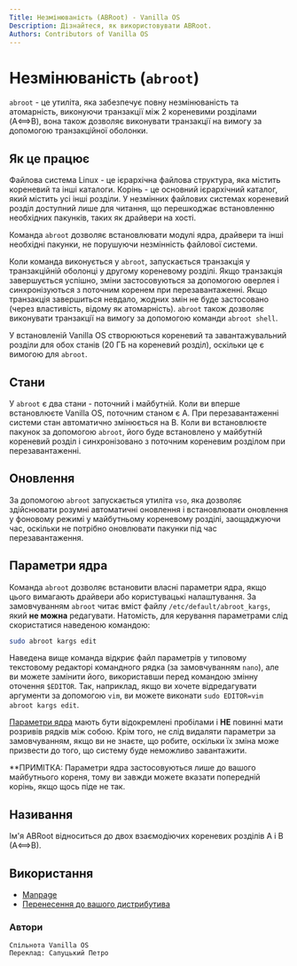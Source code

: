 ```yaml
---
Title: Незмінюваність (ABRoot) - Vanilla OS
Description: Дізнайтеся, як використовувати ABRoot.
Authors: Contributors of Vanilla OS
---
```


# Незмінюваність (`abroot`)

`abroot` - це утиліта, яка забезпечує повну незмінюваність та атомарність, виконуючи транзакції між 2 кореневими розділами (A⟺B), вона також дозволяє виконувати транзакції на вимогу за допомогою транзакційної оболонки.

## Як це працює

Файлова система Linux - це ієрархічна файлова структура, яка містить кореневий та інші каталоги. 
Корінь - це основний ієрархічний каталог, який містить усі інші розділи.
У незмінних файлових системах кореневий розділ доступний лише для читання, що перешкоджає встановленню необхідних пакунків, таких як драйвери на хості.

Команда `abroot` дозволяє встановлювати модулі ядра, драйвери та інші необхідні пакунки, не порушуючи незмінність файлової системи. 

Коли команда виконується у `abroot`, запускається транзакція у транзакційній оболонці у другому кореневому розділі. Якщо транзакція завершується успішно, зміни застосовуються за допомогою оверлея і синхронізуються з поточним коренем при перезавантаженні. Якщо транзакція завершиться невдало, жодних змін не буде застосовано (через властивість, відому як атомарність). `abroot` також дозволяє виконувати транзакції на вимогу за допомогою команди `abroot shell`.

У встановленій Vanilla OS створюються кореневий та завантажувальний розділи для обох станів (20 ГБ на кореневий розділ), оскільки це є вимогою для `abroot`.

## Стани

У `abroot` є два стани - поточний і майбутній. Коли ви вперше встановлюєте Vanilla OS, поточним станом є A. При перезавантаженні системи стан автоматично змінюється на B. Коли ви встановлюєте пакунок за допомогою `abroot`, його буде встановлено у майбутній кореневий розділ і синхронізовано з поточним кореневим розділом при перезавантаженні.

## Оновлення

За допомогою `abroot` запускається утиліта `vso`, яка дозволяє здійснювати розумні автоматичні оновлення і встановлювати оновлення у фоновому режимі у майбутньому кореневому розділі, заощаджуючи час, оскільки не потрібно оновлювати пакунки під час перезавантаження.

## Параметри ядра

Команда `abroot` дозволяє встановити власні параметри ядра, якщо цього вимагають драйвери або користувацькі налаштування. За замовчуванням `abroot` читає вміст файлу `/etc/default/abroot_kargs`, який **не можна** редагувати. Натомість, для керування параметрами слід скористатися наведеною командою:

```bash
sudo abroot kargs edit
```

Наведена вище команда відкриє файл параметрів у типовому текстовому редакторі командного рядка (за замовчуванням `nano`), але ви можете замінити його, використавши перед командою змінну оточення `$EDITOR`. Так, наприклад, якщо ви хочете відредагувати аргументи за допомогою `vim`, ви можете виконати `sudo EDITOR=vim abroot kargs edit`.

[Параметри ядра](https://www.kernel.org/doc/html/v4.14/admin-guide/kernel-parameters.html) мають бути відокремлені пробілами і **НЕ** повинні мати розривів рядків між собою. Крім того, не слід видаляти параметри за замовчуванням, якщо ви не знаєте, що робите, оскільки їх зміна може призвести до того, що систему буде неможливо завантажити.

**ПРИМІТКА: Параметри ядра застосовуються лише до вашого майбутнього кореня, тому ви завжди можете вказати попередній корінь, якщо щось піде не так.

## Називання

Ім'я ABRoot відноситься до двох взаємодіючих кореневих розділів A і B (A⟺B).

## Використання

- [Manpage](abroot)
- [Перенесення до вашого дистрибутива](abroot-porting)

### Автори

```
Спільнота Vanilla OS
Переклад: Сапуцький Петро
```

